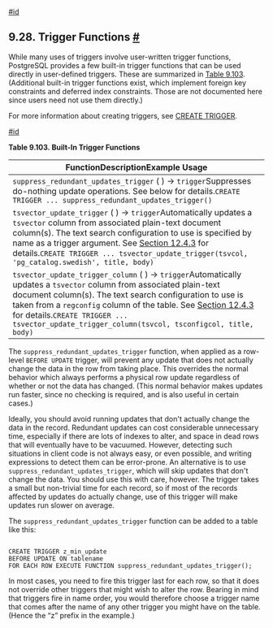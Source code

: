[#id](#FUNCTIONS-TRIGGER)

## 9.28. Trigger Functions [#](#FUNCTIONS-TRIGGER)

While many uses of triggers involve user-written trigger functions, PostgreSQL provides a few built-in trigger functions that can be used directly in user-defined triggers. These are summarized in [Table 9.103](functions-trigger#BUILTIN-TRIGGERS-TABLE). (Additional built-in trigger functions exist, which implement foreign key constraints and deferred index constraints. Those are not documented here since users need not use them directly.)

For more information about creating triggers, see [CREATE TRIGGER](sql-createtrigger).

[#id](#BUILTIN-TRIGGERS-TABLE)

**Table 9.103. Built-In Trigger Functions**

| FunctionDescriptionExample Usage                                                                                                                                                                                                                                                                                                                                                                               |
| -------------------------------------------------------------------------------------------------------------------------------------------------------------------------------------------------------------------------------------------------------------------------------------------------------------------------------------------------------------------------------------------------------------- |
| `suppress_redundant_updates_trigger` ( ) → `trigger`Suppresses do-nothing update operations. See below for details.`CREATE TRIGGER ... suppress_redundant_updates_trigger()`                                                                                                                                                                                                                               |
| `tsvector_update_trigger` ( ) → `trigger`Automatically updates a `tsvector` column from associated plain-text document column(s). The text search configuration to use is specified by name as a trigger argument. See [Section 12.4.3](textsearch-features#TEXTSEARCH-UPDATE-TRIGGERS) for details.`CREATE TRIGGER ... tsvector_update_trigger(tsvcol, 'pg_catalog.swedish', title, body)`           |
| `tsvector_update_trigger_column` ( ) → `trigger`Automatically updates a `tsvector` column from associated plain-text document column(s). The text search configuration to use is taken from a `regconfig` column of the table. See [Section 12.4.3](textsearch-features#TEXTSEARCH-UPDATE-TRIGGERS) for details.`CREATE TRIGGER ... tsvector_update_trigger_column(tsvcol, tsconfigcol, title, body)` |


The `suppress_redundant_updates_trigger` function, when applied as a row-level `BEFORE UPDATE` trigger, will prevent any update that does not actually change the data in the row from taking place. This overrides the normal behavior which always performs a physical row update regardless of whether or not the data has changed. (This normal behavior makes updates run faster, since no checking is required, and is also useful in certain cases.)

Ideally, you should avoid running updates that don't actually change the data in the record. Redundant updates can cost considerable unnecessary time, especially if there are lots of indexes to alter, and space in dead rows that will eventually have to be vacuumed. However, detecting such situations in client code is not always easy, or even possible, and writing expressions to detect them can be error-prone. An alternative is to use `suppress_redundant_updates_trigger`, which will skip updates that don't change the data. You should use this with care, however. The trigger takes a small but non-trivial time for each record, so if most of the records affected by updates do actually change, use of this trigger will make updates run slower on average.

The `suppress_redundant_updates_trigger` function can be added to a table like this:

```

CREATE TRIGGER z_min_update
BEFORE UPDATE ON tablename
FOR EACH ROW EXECUTE FUNCTION suppress_redundant_updates_trigger();
```

In most cases, you need to fire this trigger last for each row, so that it does not override other triggers that might wish to alter the row. Bearing in mind that triggers fire in name order, you would therefore choose a trigger name that comes after the name of any other trigger you might have on the table. (Hence the “z” prefix in the example.)